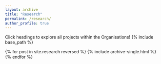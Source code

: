 ```yaml
---
layout: archive
title: "Research"
permalink: /research/
author_profile: true
---
```

Click headings to explore all projects within the Organisations!
{% include base_path %}

{% for post in site.research reversed %}
  {% include archive-single.html %}
{% endfor %}
